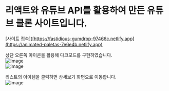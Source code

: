 # 리액트와 유튜브 API를 활용하여 만든 유튜브 클론 사이트입니다.  

[사이트 접속]([https://fastidious-gumdrop-97466c.netlify.app](https://animated-paletas-7e6e4b.netlify.app)  

  
상단 오른쪽 아이콘을 활용해 다크모드를 구현하였습니다.  
![image](https://github.com/DaYoung-woo/react-youtube-app/assets/131967254/0aea750d-dfc2-49ca-88b5-108e896a58f1)  
![image](https://github.com/DaYoung-woo/react-youtube-app/assets/131967254/3a9ea2bf-e4a1-4d50-bc88-56fc34f97636)  
  
리스트의 아이템을 클릭하면 상세보기 화면으로 이동합니다.  
![image](https://github.com/DaYoung-woo/react-youtube-app/assets/131967254/be97c30d-ee7d-499d-9600-944c7f446e41)
